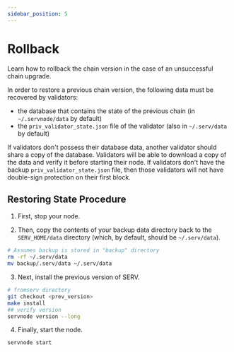 ```yaml
---
sidebar_position: 5
---
```


# Rollback

Learn how to rollback the chain version in the case of an unsuccessful chain upgrade.

In order to restore a previous chain version, the following data must be recovered by validators:

- the database that contains the state of the previous chain (in `~/.servnode/data` by default)
- the `priv_validator_state.json` file of the validator (also in `~/.serv/data` by default)

If validators don't possess their database data, another validator should share a copy of the database. Validators will
be able to download a copy of the data and verify it before starting their node. If validators don't have the backup
`priv_validator_state.json` file, then those validators will not have double-sign protection on their first block.

## Restoring State Procedure

1. First, stop your node.

2. Then, copy the contents of your backup data directory back to the `SERV_HOME/data` directory (which, by default,
should be `~/.serv/data`).

```bash
# Assumes backup is stored in "backup" directory
rm -rf ~/.serv/data
mv backup/.serv/data ~/.serv/data
```

3. Next, install the previous version of SERV.

```bash
# fromserv directory
git checkout <prev_version>
make install
## verify version
servnode version --long
```

4. Finally, start the node.

```bash
servnode start
```
